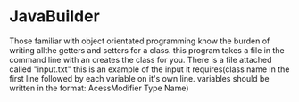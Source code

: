 # JavaBuilder
Those familiar with object orientated programming know the burden of writing allthe getters and setters for a class. this program takes a file in the command line with an creates the class for you.
There is a file attached called "input.txt" this is an example of the input it requires(class name in the first line followed by each variable on it's own line. variables should be written in the format: AcessModifier Type Name)
